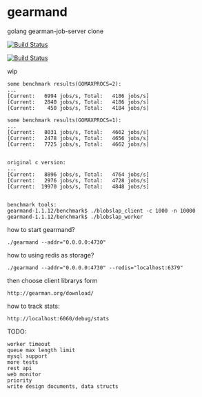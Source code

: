 gearmand
========

golang gearman-job-server clone


[![Build Status](https://drone.io/github.com/ngaut/gearmand/status.png)](https://drone.io/github.com/ngaut/gearmand/latest)

[![Build Status](https://travis-ci.org/ngaut/gearmand.svg?branch=master)](https://travis-ci.org/ngaut/gearmand)

wip

	some benchmark results(GOMAXPROCS=2):
	...
	[Current:   6994 jobs/s, Total:   4186 jobs/s]
	[Current:   2840 jobs/s, Total:   4186 jobs/s]
	[Current:    450 jobs/s, Total:   4184 jobs/s]
	
	some benchmark results(GOMAXPROCS=1):
	...
	[Current:   8031 jobs/s, Total:   4662 jobs/s]
	[Current:   2478 jobs/s, Total:   4656 jobs/s]
	[Current:   7725 jobs/s, Total:   4662 jobs/s]


	original c version:
	...
	[Current:   8896 jobs/s, Total:   4764 jobs/s]
	[Current:   2976 jobs/s, Total:   4728 jobs/s]
	[Current:  19970 jobs/s, Total:   4848 jobs/s]
	
	
	benchmark tools:
	gearmand-1.1.12/benchmark$ ./blobslap_client -c 1000 -n 10000
	gearmand-1.1.12/benchmark$ ./blobslap_worker

how to start gearmand?

	./gearmand --addr="0.0.0.0:4730"
	
how to using redis as storage?
	
	./gearmand --addr="0.0.0.0:4730" --redis="localhost:6379"
	
then choose client librarys form

	http://gearman.org/download/


how to track stats:

	http://localhost:6060/debug/stats
	
	
TODO:

	worker timeout 
	queue max length limit
	mysql support
	more tests
	rest api
	web monitor
	priority
	write design documents, data structs
